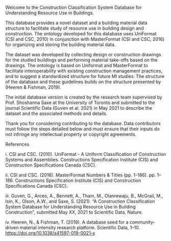 Welcome to the Construction Classification System Database for Understanding Resource Use in Buildings.
 
This database provides a novel dataset and a building material data structure to facilitate study of resource use in building design and construction. The ontology developed for this database uses UniFormat (CSI and CSC, 2010) in conjunction with MasterFormat (CSI and CSC, 2016) for organizing and storing the building material data.
 
The dataset was developed by collecting design or construction drawings for the studied buildings and performing material take-offs based on the drawings. The ontology is based on Uniformat and MasterFormat to facilitate interoperability with existing construction management practices, and to suggest a standardized structure for future MI studies. The structure of the database and these guidelines builds on the structure presented by (Heeren & Fishman, 2019).
 
The initial database version is created by the research team supervised by Prof. Shoshanna Saxe at the University of Toronto and submitted to the journal Scientific Data (Guven et al. 2021) in May 2021 to describe the dataset and the associated methods and details.
 
Thank you for considering contributing to the database. Data contributors must follow the steps detailed below and must ensure that their inputs do not infringe any intellectual property or copyright agreements.
 
References

i.  CSI and CSC. (2010). UniFormat - A Uniform Classification of Construction Systems and Assemblies. Constructions Specification Institute (CIS) and Construction Specifications Canada (CSC).

ii. CSI and CSC. (2016). MasterFormat Numbers & Titles (pp. 1–186). pp. 1–186. Constructions Specification Institute (CIS) and Construction Specifications Canada (CSC).

iii.    Guven, G., Arceo, A., Bennett, A., Tham, M., Olanrewaju, B., McGrail, M., Isin, K., Olson, A.W., and Saxe, S. (2021). “A Construction Classification System Database for Understanding Resource Use in Building Construction”, submitted May XX, 2021 to Scientific Data, Nature.

iv. Heeren, N., & Fishman, T. (2019). A database seed for a community-driven material intensity research platform. Scientific Data, 1–10. https://doi.org/10.1038/s41597-019-0021-x

